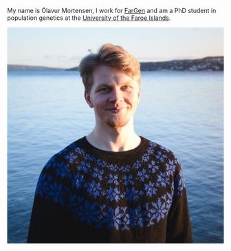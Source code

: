 
My name is Ólavur Mortensen, I work for [FarGen](https://www.fargen.fo/en) and am a PhD student in population genetics at the [University of the Faroe Islands](https://www.setur.fo/en).

![image](images/headshot.jpg)

